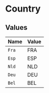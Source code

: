 # Country


## Values

| Name  | Value |
| ----- | ----- |
| `Fra` | FRA   |
| `Esp` | ESP   |
| `Nld` | NLD   |
| `Deu` | DEU   |
| `Bel` | BEL   |